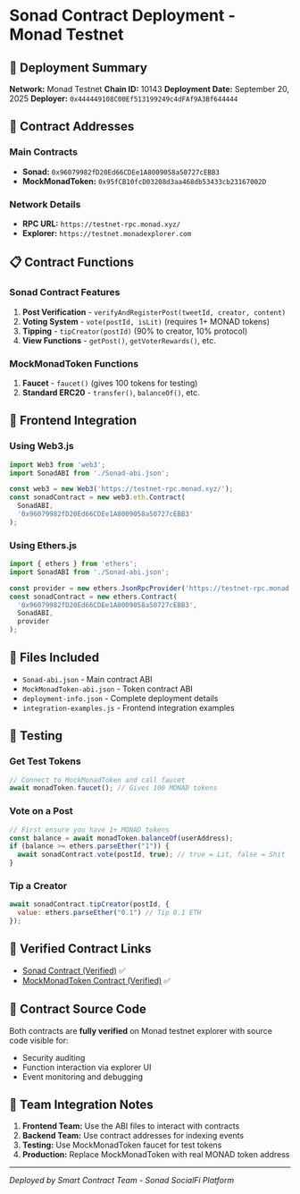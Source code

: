 # Sonad Contract Deployment - Monad Testnet

## 🚀 Deployment Summary

**Network:** Monad Testnet
**Chain ID:** 10143
**Deployment Date:** September 20, 2025
**Deployer:** `0x444449108C00Ef513199249c4dFAf9A3Bf644444`

## 📝 Contract Addresses

### Main Contracts
- **Sonad:** `0x96079982fD20Ed66CDEe1A8009058a50727cEBB3`
- **MockMonadToken:** `0x95fCB10fcD03208d3aa468db53433cb23167002D`

### Network Details
- **RPC URL:** `https://testnet-rpc.monad.xyz/`
- **Explorer:** `https://testnet.monadexplorer.com`

## 📋 Contract Functions

### Sonad Contract Features
1. **Post Verification** - `verifyAndRegisterPost(tweetId, creator, content)`
2. **Voting System** - `vote(postId, isLit)` (requires 1+ MONAD tokens)
3. **Tipping** - `tipCreator(postId)` (90% to creator, 10% protocol)
4. **View Functions** - `getPost()`, `getVoterRewards()`, etc.

### MockMonadToken Functions
1. **Faucet** - `faucet()` (gives 100 tokens for testing)
2. **Standard ERC20** - `transfer()`, `balanceOf()`, etc.

## 🔧 Frontend Integration

### Using Web3.js
```javascript
import Web3 from 'web3';
import SonadABI from './Sonad-abi.json';

const web3 = new Web3('https://testnet-rpc.monad.xyz/');
const sonadContract = new web3.eth.Contract(
  SonadABI,
  '0x96079982fD20Ed66CDEe1A8009058a50727cEBB3'
);
```

### Using Ethers.js
```javascript
import { ethers } from 'ethers';
import SonadABI from './Sonad-abi.json';

const provider = new ethers.JsonRpcProvider('https://testnet-rpc.monad.xyz/');
const sonadContract = new ethers.Contract(
  '0x96079982fD20Ed66CDEe1A8009058a50727cEBB3',
  SonadABI,
  provider
);
```

## 📁 Files Included

- `Sonad-abi.json` - Main contract ABI
- `MockMonadToken-abi.json` - Token contract ABI
- `deployment-info.json` - Complete deployment details
- `integration-examples.js` - Frontend integration examples

## 🧪 Testing

### Get Test Tokens
```javascript
// Connect to MockMonadToken and call faucet
await monadToken.faucet(); // Gives 100 MONAD tokens
```

### Vote on a Post
```javascript
// First ensure you have 1+ MONAD tokens
const balance = await monadToken.balanceOf(userAddress);
if (balance >= ethers.parseEther("1")) {
  await sonadContract.vote(postId, true); // true = Lit, false = Shit
}
```

### Tip a Creator
```javascript
await sonadContract.tipCreator(postId, {
  value: ethers.parseEther("0.1") // Tip 0.1 ETH
});
```

## 🔗 Verified Contract Links

- [Sonad Contract (Verified)](https://testnet.monadexplorer.com/contracts/full_match/10143/0x96079982fD20Ed66CDEe1A8009058a50727cEBB3/) ✅
- [MockMonadToken Contract (Verified)](https://testnet.monadexplorer.com/contracts/full_match/10143/0x95fCB10fcD03208d3aa468db53433cb23167002D/) ✅

## 📄 Contract Source Code

Both contracts are **fully verified** on Monad testnet explorer with source code visible for:
- Security auditing
- Function interaction via explorer UI
- Event monitoring and debugging

## 👥 Team Integration Notes

1. **Frontend Team:** Use the ABI files to interact with contracts
2. **Backend Team:** Use contract addresses for indexing events
3. **Testing:** Use MockMonadToken faucet for test tokens
4. **Production:** Replace MockMonadToken with real MONAD token address

---
*Deployed by Smart Contract Team - Sonad SocialFi Platform*